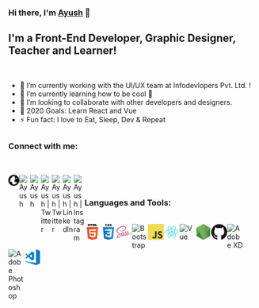### Hi there, I'm [Ayush][website] 👋

## I'm a Front-End Developer, Graphic Designer, Teacher and Learner!

<br />

-   🔭 I’m currently working with the UI/UX team at Infodevlopers Pvt. Ltd. !
-   🌱 I’m currently learning how to be cool 🤣
-   👯 I’m looking to collaborate with other developers and designers.
-   🥅 2020 Goals: Learn React and Vue
-   ⚡ Fun fact: I love to Eat, Sleep, Dev & Repeat
    <br />

##

### Connect with me:

<br/>

[<img align="left" alt="ayushdongol.com.np" width="22px" src="https://raw.githubusercontent.com/iconic/open-iconic/master/svg/globe.svg" />][website]
[<img align="left" alt="Ayush" width="22px" src="https://cdn.jsdelivr.net/npm/simple-icons@3.9.0/icons/behance.svg" />][behance]
[<img align="left" alt="Ayush" width="22px" src="https://cdn.jsdelivr.net/npm/simple-icons@3.9.0/icons/dribbble.svg" />][dribble]
[<img align="left" alt="Ayush | Twitter" width="22px" src="https://cdn.jsdelivr.net/npm/simple-icons@v3/icons/twitter.svg" />][twitter]
[<img align="left" alt="Ayush | Twitter" width="22px" src="https://cdn.jsdelivr.net/npm/simple-icons@3.9.0/icons/facebook.svg" />][facebook]
[<img align="left" alt="Ayush | LinkedIn" width="22px" src="https://cdn.jsdelivr.net/npm/simple-icons@v3/icons/linkedin.svg" />][linkedin]
[<img align="left" alt="Ayush | Instagram" width="22px" src="https://cdn.jsdelivr.net/npm/simple-icons@v3/icons/instagram.svg" />][instagram]

<br />

##

### Languages and Tools:

<br/>

<img align="left" alt="HTML5" width="32px" src="https://raw.githubusercontent.com/github/explore/80688e429a7d4ef2fca1e82350fe8e3517d3494d/topics/html/html.png" />
<img align="left" alt="CSS3" width="32px" src="https://raw.githubusercontent.com/github/explore/80688e429a7d4ef2fca1e82350fe8e3517d3494d/topics/css/css.png" />
<img align="left" alt="Sass" width="32px" src="https://raw.githubusercontent.com/github/explore/80688e429a7d4ef2fca1e82350fe8e3517d3494d/topics/sass/sass.png" />
<img align="left" alt="Bootstrap" width="32px" src="https://img.icons8.com/color/48/000000/bootstrap.png"/>
<img align="left" alt="JavaScript" width="32px" src="https://raw.githubusercontent.com/github/explore/80688e429a7d4ef2fca1e82350fe8e3517d3494d/topics/javascript/javascript.png" />
<img align="left" alt="React" width="32px" src="https://raw.githubusercontent.com/github/explore/80688e429a7d4ef2fca1e82350fe8e3517d3494d/topics/react/react.png" />
<img align="left" alt="Vue" width="32px" src="https://img.icons8.com/color/48/000000/vue-js.png"/>
<img align="left" alt="Node.js" width="32px" src="https://raw.githubusercontent.com/github/explore/80688e429a7d4ef2fca1e82350fe8e3517d3494d/topics/nodejs/nodejs.png" />
<img align="left" alt="GitHub" width="32px" src="https://raw.githubusercontent.com/github/explore/78df643247d429f6cc873026c0622819ad797942/topics/github/github.png" />
<img align="left" alt="Adobe XD" width="32px" src="https://img.icons8.com/color/48/000000/adobe-xd.png"/>
<img align="left" alt="Adobe Photoshop" width="32px" src="https://img.icons8.com/color/48/000000/adobe-photoshop.png"/>
<img align="left" alt="Visual Studio Code" width="32px" src="https://raw.githubusercontent.com/github/explore/80688e429a7d4ef2fca1e82350fe8e3517d3494d/topics/visual-studio-code/visual-studio-code.png" />

<br />
<br />

[website]: http://ayushdongol.com.np/
[facebook]: https://www.facebook.com/ayush.dangol.58/
[twitter]: https://twitter.com/AyushDangol4
[instagram]: https://www.instagram.com/portgas_d_ayush/
[linkedin]: https://www.linkedin.com/in/ayush-dangol-39571218a/
[behance]: https://www.behance.net/ayushdangol
[dribble]: https://dribbble.com/AyushDangol
